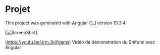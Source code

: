 # Projet

This project was generated with [Angular CLI](https://github.com/angular/angular-cli) version 13.3.4.

[![ScreenShot](https://cdn.discordapp.com/attachments/898659181488402493/972965211822768229/shifumiminia.png)]

(https://youtu.be/Jrm_0oYgems)
Vidéo de démonstration du Shifumi avec Angular



